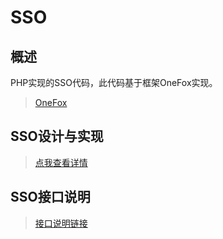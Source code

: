 # SSO

## 概述

PHP实现的SSO代码，此代码基于框架OneFox实现。

> [OneFox](https://github.com/zer0131/OneFox)

## SSO设计与实现

> [点我查看详情](http://www.appryan.com/2016/04/02/sso)

## SSO接口说明

> [接口说明链接](https://github.com/zer0131/sso/blob/master/doc/api.md)
